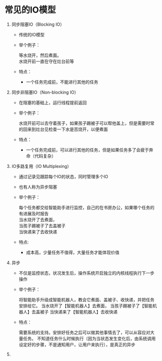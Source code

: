 # 常见的IO模型

1. 同步阻塞IO（Blocking IO）

   * 传统的IO模型
   * 举个例子：

     等水烧开，然后煮面。  
     水烧开前一直在守在灶台前等

   * 特点：

     * 一个任务完成前，不能进行其他的任务

2. 同步非阻塞IO（Non-blocking IO）

   * 在阻塞的基础上，运行线程提前返回
   * 举个例子：

     水烧开前可以去守着孩子，如果孩子踢被子可以帮他盖上，但是需要时常的回来到灶台见检查一下水是否烧开，以便煮面

   * 特点：

     * 一个任务完成前，可以进行其他的任务，但是如果任务多了会疲于奔命（代码复杂）

3. IO多路复用（IO Multiplexing）

   * 通过记录见跟踪每个IO的状态，同时管理多个IO
   * 也有人称为异步阻塞
   * 举个例子：

     每个任务都交给智能助手进行监控，自己的在书房办公，如果哪个任务的有进展及时报告  
     当水烧开了去煮面，  
     当孩子踢被子了去盖被子  
     当快递来了去收快递

   * 特点:

     * 成本高，少量任务不值得，大量任务才能体现价值

4. 异步

   * 不仅是监控状态，状况发生后，操作系统开启独立的内核线程执行下一步操作

   * 举个例子：

     将智能助手升级成智能机器人，教会它煮面、盖被子、收快递，并把任务安排给它。
     当水烧开了【智能机器人】去煮面，
     当孩子踢被子了【智能机器人】去盖被子
     当快递来了【智能机器人】去收快递

   * 特点：

     需要系统的支持。安排好任务之后可以做其他事情去了，可以从容应对大量任务。
     不知道任务什么时候执行（因为当状态发生变化后，由系统调用设定好的步骤，不是通知用户，让用户来执行），是真正的异步

5. 


